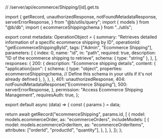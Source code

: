 // /server/api/ecommerce/Shipping/[id].get.ts

import {
  getRecord,
  unauthorizedResponse,
  notFoundMetadataResponse,
  serverErrorResponse,
} from "@b/utils/query";
import { models } from "@b/db";
import { ecommerceShippingchema } from "../utils";

export const metadata: OperationObject = {
  summary:
    "Retrieves detailed information of a specific ecommerce shipping by ID",
  operationId: "getEcommerceShippingById",
  tags: ["Admin", "Ecommerce Shipping"],
  parameters: [
    {
      index: 0,
      name: "id",
      in: "path",
      required: true,
      description: "ID of the ecommerce shipping to retrieve",
      schema: { type: "string" },
    },
  ],
  responses: {
    200: {
      description: "Ecommerce shipping details",
      content: {
        "application/json": {
          schema: {
            type: "object",
            properties: ecommerceShippingchema, // Define this schema in your utils if it's not already defined
          },
        },
      },
    },
    401: unauthorizedResponse,
    404: notFoundMetadataResponse("Ecommerce Shipping"),
    500: serverErrorResponse,
  },
  permission: "Access Ecommerce Shipping Management",
  requiresAuth: true,
};

export default async (data) => {
  const { params } = data;

  return await getRecord("ecommerceShipping", params.id, [
    {
      model: models.ecommerceOrder,
      as: "ecommerceOrders",
      includeModels: [
        {
          model: models.ecommerceOrderItem,
          as: "ecommerceOrderItems",
          attributes: ["orderId", "productId", "quantity"],
        },
      ],
    },
  ]);
};
